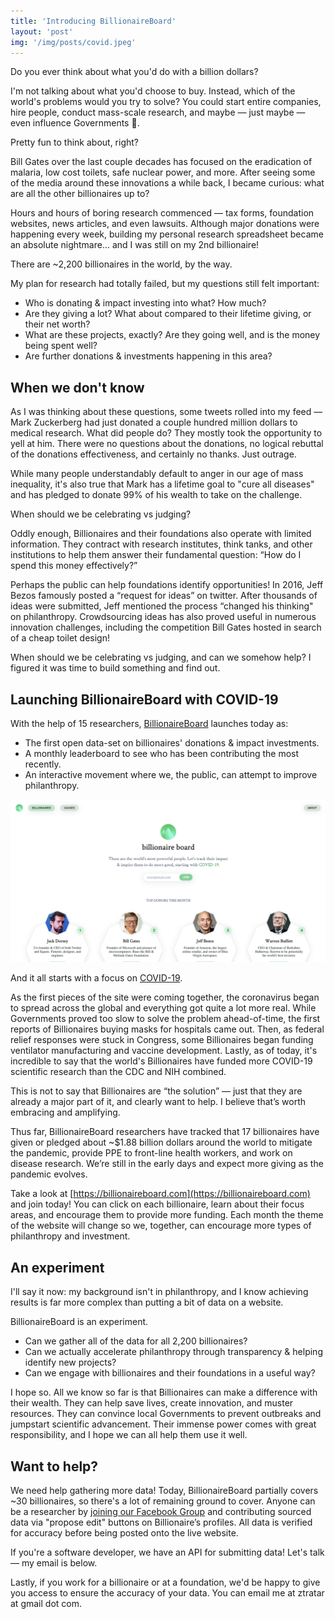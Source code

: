 ```yaml
---
title: 'Introducing BillionaireBoard'
layout: 'post'
img: '/img/posts/covid.jpeg'
---
```


Do you ever think about what you'd do with a billion dollars?

I'm not talking about what you'd choose to buy. Instead, which of the world's problems would you try to solve? You could start entire companies, hire people, conduct mass-scale research, and maybe — just maybe — even influence Governments 🤯.

Pretty fun to think about, right?

Bill Gates over the last couple decades has focused on the eradication of malaria, low cost toilets, safe nuclear power, and more. After seeing some of the media around these innovations a while back, I became curious: what are all the other billionaires up to?

Hours and hours of boring research commenced — tax forms, foundation websites, news articles, and even lawsuits. Although major donations were happening every week, building my personal research spreadsheet became an absolute nightmare... and I was still on my 2nd billionaire!

There are ~2,200 billionaires in the world, by the way.

My plan for research had totally failed, but my questions still felt important:

- Who is donating & impact investing into what? How much?
- Are they giving a lot? What about compared to their lifetime giving, or their net worth?
- What are these projects, exactly? Are they going well, and is the money being spent well?
- Are further donations & investments happening in this area?

## When we don't know

As I was thinking about these questions, some tweets rolled into my feed — Mark Zuckerberg had just donated a couple hundred million dollars to medical research. What did people do? They mostly took the opportunity to yell at him. There were no questions about the donations, no logical rebuttal of the donations effectiveness, and certainly no thanks. Just outrage.

While many people understandably default to anger in our age of mass inequality, it's also true that Mark has a lifetime goal to "cure all diseases" and has pledged to donate 99% of his wealth to take on the challenge.

When should we be celebrating vs judging?

Oddly enough, Billionaires and their foundations also operate with limited information. They contract with research institutes, think tanks, and other institutions to help them answer their fundamental question: “How do I spend this money effectively?”

Perhaps the public can help foundations identify opportunities! In 2016, Jeff Bezos famously posted a “request for ideas” on twitter. After thousands of ideas were submitted, Jeff mentioned the process “changed his thinking" on philanthropy. Crowdsourcing ideas has also proved useful in numerous innovation challenges, including the competition Bill Gates hosted in search of a cheap toilet design!

When should we be celebrating vs judging, and can we somehow help? I figured it was time to build something and find out.

## Launching BillionaireBoard with COVID-19

With the help of 15 researchers, [BillionaireBoard](https://billionaireboard.com) launches today as:

- The first open data-set on billionaires' donations & impact investments.
- A monthly leaderboard to see who has been contributing the most recently.
- An interactive movement where we, the public, can attempt to improve philanthropy.

<a href="https://billionaireboard.com"><img class="full" src="/img/posts/billionaireboard.png" /></a>

And it all starts with a focus on [COVID-19](https://billionaireboard.com/causes/covid-19).

As the first pieces of the site were coming together, the coronavirus began to spread across the global and everything got quite a lot more real. While Governments proved too slow to solve the problem ahead-of-time, the first reports of Billionaires buying masks for hospitals came out. Then, as federal relief responses were stuck in Congress, some Billionaires began funding ventilator manufacturing and vaccine development. Lastly, as of today, it's incredible to say that the world's Billionaires have funded more COVID-19 scientific research than the CDC and NIH combined.

This is not to say that Billionaires are “the solution” — just that they are already a major part of it, and clearly want to help. I believe that’s worth embracing and amplifying.

Thus far, BillionaireBoard researchers have tracked that 17 billionaires have given or pledged about ~$1.88 billion dollars around the world to mitigate the pandemic, provide PPE to front-line health workers, and work on disease research. We’re still in the early days and expect more giving as the pandemic evolves.

Take a look at [https://billionaireboard.com](https://billionaireboard.com) and join today! You can click on each billionaire, learn about their focus areas, and encourage them to provide more funding. Each month the theme of the website will change so we, together, can encourage more types of philanthropy and investment.

## An experiment

I'll say it now: my background isn't in philanthropy, and I know achieving results is far more complex than putting a bit of data on a website.

BillionaireBoard is an experiment.

- Can we gather all of the data for all 2,200 billionaires?
- Can we actually accelerate philanthropy through transparency & helping identify new projects?
- Can we engage with billionaires and their foundations in a useful way?

I hope so. All we know so far is that Billionaires can make a difference with their wealth. They can help save lives, create innovation, and muster resources. They can convince local Governments to prevent outbreaks and jumpstart scientific advancement. Their immense power comes with great responsibility, and I hope we can all help them use it well.

## Want to help?

We need help gathering more data! Today, BillionaireBoard partially covers ~30 billionaires, so there's a lot of remaining ground to cover. Anyone can be a researcher by [joining our Facebook Group](https://www.facebook.com/groups/billionaireboard) and contributing sourced data via "propose edit" buttons on Billionaire’s profiles. All data is verified for accuracy before being posted onto the live website.

If you're a software developer, we have an API for submitting data! Let's talk — my email is below.

Lastly, if you work for a billionaire or at a foundation, we'd be happy to give you access to ensure the accuracy of your data. You can email me at ztratar at gmail dot com.
